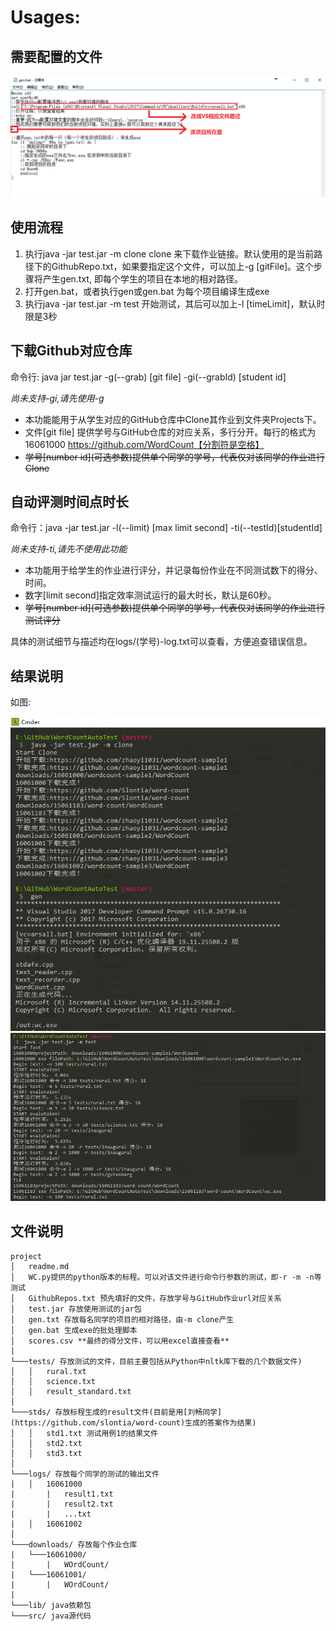 # Usages:

## 需要配置的文件

![](PS.png)

## 使用流程

1. 执行java -jar test.jar -m clone clone
    来下载作业链接。默认使用的是当前路径下的GithubRepo.txt，如果要指定这个文件，可以加上-g [gitFile]。这个步骤将产生gen.txt, 即每个学生的项目在本地的相对路径。
2. 打开gen.bat，或者执行gen或gen.bat
    为每个项目编译生成exe
3. 执行java -jar test.jar -m test
    开始测试，其后可以加上-l [timeLimit]，默认时限是3秒

## 下载Github对应仓库

命令行: java jar test.jar -g(--grab) [git file] -gi(--grabId) [student id]

*尚未支持-gi,请先使用-g*

* 本功能能用于从学生对应的GitHub仓库中Clone其作业到文件夹Projects下。
* 文件[git file] 提供学号与GitHub仓库的对应关系，多行分开。每行的格式为16061000 https://github.com/WordCount【分割符是空格】
* ~~学号\[number id\](可选参数)提供单个同学的学号，代表仅对该同学的作业进行Clone~~


## 自动评测时间点时长

命令行：java -jar test.jar -l(--limit) [max limit second] -ti(--testId)[studentId]

*尚未支持-ti,请先不使用此功能*

* 本功能用于给学生的作业进行评分，并记录每份作业在不同测试数下的得分、时间。
* 数字[limit second]指定效率测试运行的最大时长，默认是60秒。
* ~~学号\[number id\](可选参数)提供单个同学的学号，代表仅对该同学的作业进行测试评分~~

具体的测试细节与描述均在logs/(学号)-log.txt可以查看，方便追查错误信息。

## 结果说明

如图:

![](screencut1.png)
![](screencut2.png)

## 文件说明
    
    
```
project
│   readme.md
│   WC.py提供的python版本的标程。可以对该文件进行命令行参数的测试，即-r -m -n等测试
│   GithubRepos.txt 预先填好的文件，存放学号与GitHub作业url对应关系
│   test.jar 存放使用测试的jar包
│   gen.txt 存放每名同学的项目的相对路径，由-m clone产生
│   gen.bat 生成exe的批处理脚本
│   scores.csv **最终的得分文件，可以用excel直接查看**
|   
└───tests/ 存放测试的文件，目前主要包括从Python中nltk库下载的几个数据文件)
│   │   rural.txt
│   │   science.txt
│   │   result_standard.txt 
│   
└───stds/ 存放标程生成的result文件(目前是用[刘畅同学](https://github.com/slontia/word-count)生成的答案作为结果)
│   │   std1.txt 测试用例1的结果文件
│   │   std2.txt
│   │   std3.txt
│   
└───logs/ 存放每个同学的测试的输出文件
|   │   16061000
|       |   result1.txt
|       |   result2.txt
|       |   ...txt
|   │   16061002
│   
└───downloads/ 存放每个作业仓库
|   └───16061000/
|       |   WOrdCount/
|   └───16061001/
|       |   WOrdCount/
|   
└───lib/ java依赖包
└───src/ java源代码
   
```


